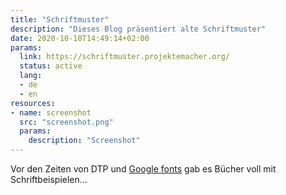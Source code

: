 ```yaml
---
title: "Schriftmuster"
description: "Dieses Blog präsentiert alte Schriftmuster"
date: 2020-10-10T14:49:14+02:00
params:
  link: https://schriftmuster.projektemacher.org/
  status: active
  lang:
  - de
  - en
resources:
- name: screenshot
  src: "screenshot.png"
  params:
    description: "Screenshot"
---
```


Vor den Zeiten von DTP und [Google fonts](https://fonts.google.com/) gab es Bücher voll mit Schriftbeispielen...
